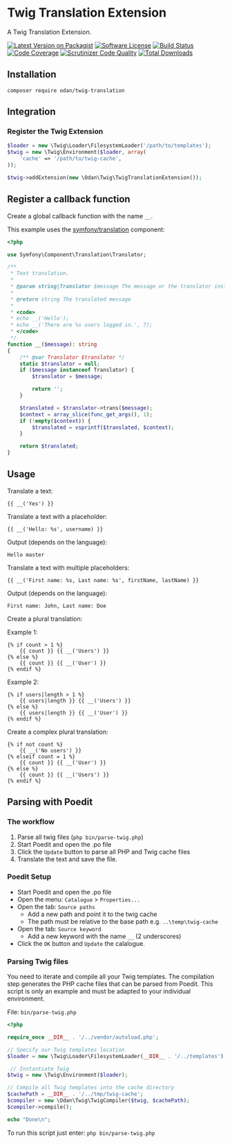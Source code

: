 # Twig Translation Extension

A Twig Translation Extension.

[![Latest Version on Packagist](https://img.shields.io/github/release/odan/twig-translation.svg)](https://github.com/odan/twig-translation/releases)
[![Software License](https://img.shields.io/badge/license-MIT-brightgreen.svg)](LICENSE.md)
[![Build Status](https://travis-ci.org/odan/twig-translation.svg?branch=master)](https://travis-ci.org/odan/twig-translation)
[![Code Coverage](https://scrutinizer-ci.com/g/odan/twig-translation/badges/coverage.png?b=master)](https://scrutinizer-ci.com/g/odan/twig-translation/?branch=master)
[![Scrutinizer Code Quality](https://scrutinizer-ci.com/g/odan/twig-translation/badges/quality-score.png?b=master)](https://scrutinizer-ci.com/g/odan/twig-translation/?branch=master)
[![Total Downloads](https://img.shields.io/packagist/dt/odan/twig-translation.svg)](https://packagist.org/packages/odan/twig-translation)


## Installation

```
composer require odan/twig-translation
```

## Integration

### Register the Twig Extension

```php
$loader = new \Twig\Loader\FilesystemLoader('/path/to/templates');
$twig = new \Twig\Environment($loader, array(
    'cache' => '/path/to/twig-cache',
));

$twig->addExtension(new \Odan\Twig\TwigTranslationExtension());
```

## Register a callback function

Create a global callback function with the name `__`.

This example uses the [symfony/translation](https://github.com/symfony/translation) component:

```php
<?php

use Symfony\Component\Translation\Translator;

/**
 * Text translation.
 *
 * @param string|Translator $message The message or the translator instance
 *
 * @return string The translated message
 *
 * <code>
 * echo __('Hello');
 * echo __('There are %s users logged in.', 7);
 * </code>
 */
function __($message): string
{
    /** @var Translator $translator */
    static $translator = null;
    if ($message instanceof Translator) {
        $translator = $message;

        return '';
    }

    $translated = $translator->trans($message);
    $context = array_slice(func_get_args(), 1);
    if (!empty($context)) {
        $translated = vsprintf($translated, $context);
    }

    return $translated;
}
```

## Usage

Translate a text:

```twig
{{ __('Yes') }}
```

Translate a text with a placeholder:

```twig
{{ __('Hello: %s', username) }}
```

Output (depends on the language):

```
Hello master
```

Translate a text with multiple placeholders:

```twig
{{ __('First name: %s, Last name: %s', firstName, lastName) }}
```

Output (depends on the language):

```
First name: John, Last name: Doe
```

Create a plural translation:

Example 1:
```twig
{% if count > 1 %}
    {{ count }} {{ __('Users') }}
{% else %}
    {{ count }} {{ __('User') }}
{% endif %}
```

Example 2:

```twig
{% if users|length > 1 %}
    {{ users|length }} {{ __('Users') }}
{% else %}
    {{ users|length }} {{ __('User') }}
{% endif %}
```

Create a complex plural translation:

```twig
{% if not count %}
    {{ __('No users') }}
{% elseif count = 1 %}
    {{ count }} {{ __('User') }}
{% else %}
    {{ count }} {{ __('Users') }}
{% endif %}
```

## Parsing with Poedit

### The workflow

1. Parse all twig files (`php bin/parse-twig.php`)
2. Start Poedit and open the .po file
3. Click the `Update` button to parse all PHP and Twig cache files
4. Translate the text and save the file.

### Poedit Setup

* Start Poedit and open the .po file
* Open the menu: `Catalogue` > `Properties...`
* Open the tab: `Source paths` 
  * Add a new path and point it to the twig cache 
  * The path must be relative to the base path e.g. `..\temp\twig-cache`
* Open the tab: `Source keyword` 
  * Add a new keyword with the name `__` (2 underscores)
* Click the `OK` button and `Update` the calalogue.

### Parsing Twig files

You need to iterate and compile all your Twig templates.
The compilation step generates the PHP cache files that can be parsed from Poedit.
This script is only an example and must be adapted to your individual environment.

File: `bin/parse-twig.php`

```php
<?php

require_once __DIR__ . '/../vendor/autoload.php';

// Specify our Twig templates location
$loader = new \Twig\Loader\FilesystemLoader(__DIR__ . '/../templates');

 // Instantiate Twig
$twig = new \Twig\Environment($loader);

// Compile all Twig templates into the cache directory
$cachePath = __DIR__ . '/../tmp/twig-cache';
$compiler = new \Odan\Twig\TwigCompiler($twig, $cachePath);
$compiler->compile();

echo "Done\n";
```

To run this script just enter: `php bin/parse-twig.php`
